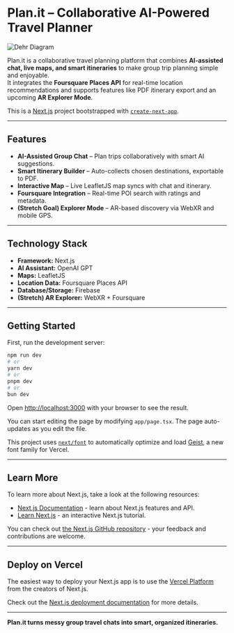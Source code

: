 
# Plan.it – Collaborative AI-Powered Travel Planner

![Dehr Diagram](https://raw.githubusercontent.com/cenentury0941/Pictures/main/planit.png)

Plan.it is a collaborative travel planning platform that combines **AI-assisted chat, live maps, and smart itineraries** to make group trip planning simple and enjoyable.  
It integrates the **Foursquare Places API** for real-time location recommendations and supports features like PDF itinerary export and an upcoming **AR Explorer Mode**.

This is a [Next.js](https://nextjs.org) project bootstrapped with [`create-next-app`](https://nextjs.org/docs/app/api-reference/cli/create-next-app).

---

## Features

- **AI-Assisted Group Chat** – Plan trips collaboratively with smart AI suggestions.
- **Smart Itinerary Builder** – Auto-collects chosen destinations, exportable to PDF.
- **Interactive Map** – Live LeafletJS map syncs with chat and itinerary.
- **Foursquare Integration** – Real-time POI search with ratings and metadata.
- **(Stretch Goal) Explorer Mode** – AR-based discovery via WebXR and mobile GPS.

---

## Technology Stack

- **Framework:** Next.js
- **AI Assistant:** OpenAI GPT
- **Maps:** LeafletJS
- **Location Data:** Foursquare Places API
- **Database/Storage:** Firebase
- **(Stretch) AR Explorer:** WebXR + Foursquare

---

## Getting Started

First, run the development server:

```bash
npm run dev
# or
yarn dev
# or
pnpm dev
# or
bun dev
````

Open [http://localhost:3000](http://localhost:3000) with your browser to see the result.

You can start editing the page by modifying `app/page.tsx`. The page auto-updates as you edit the file.

This project uses [`next/font`](https://nextjs.org/docs/app/building-your-application/optimizing/fonts) to automatically optimize and load [Geist](https://vercel.com/font), a new font family for Vercel.

---

## Learn More

To learn more about Next.js, take a look at the following resources:

* [Next.js Documentation](https://nextjs.org/docs) - learn about Next.js features and API.
* [Learn Next.js](https://nextjs.org/learn) - an interactive Next.js tutorial.

You can check out [the Next.js GitHub repository](https://github.com/vercel/next.js) - your feedback and contributions are welcome.

---

## Deploy on Vercel

The easiest way to deploy your Next.js app is to use the [Vercel Platform](https://vercel.com/new?utm_medium=default-template&filter=next.js&utm_source=create-next-app&utm_campaign=create-next-app-readme) from the creators of Next.js.

Check out the [Next.js deployment documentation](https://nextjs.org/docs/app/building-your-application/deploying) for more details.

---

**Plan.it turns messy group travel chats into smart, organized itineraries.**
